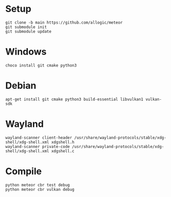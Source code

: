 # Setup

```
git clone -b main https://github.com/allogic/meteor
git submodule init
git submodule update
```

# Windows

```
choco install git cmake python3
```

# Debian

```
apt-get install git cmake python3 build-essential libvulkan1 vulkan-sdk
```

# Wayland

```
wayland-scanner client-header /usr/share/wayland-protocols/stable/xdg-shell/xdg-shell.xml xdgshell.h
wayland-scanner private-code /usr/share/wayland-protocols/stable/xdg-shell/xdg-shell.xml xdgshell.c
```

# Compile

```
python meteor cbr test debug
python meteor cbr vulkan debug
```
